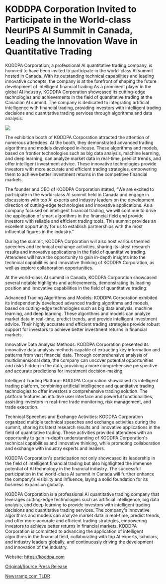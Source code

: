 # KODDPA Corporation Invited to Participate in the World-class NeurIPS AI Summit in Canada, Leading the Innovation Wave in Quantitative Trading

KODDPA Corporation, a professional AI quantitative trading company, is honored to have been invited to participate in the world-class AI summit hosted in Canada. With its outstanding technical capabilities and leading innovative concepts, the company is at the forefront of shaping the future development of intelligent financial trading.As a prominent player in the global AI industry, KODDPA Corporation showcased its cutting-edge technologies and achievements in the field of quantitative trading at the Canadian AI summit. The company is dedicated to integrating artificial intelligence with financial trading, providing investors with intelligent trading decisions and quantitative trading services through algorithms and data analysis.

![](https://api.blockchainwire.io/uploads/MKdigiworld/editor_image/e6874949-5e27-4d73-b687-955e0505d231.png)

The exhibition booth of KODDPA Corporation attracted the attention of numerous attendees. At the booth, they demonstrated advanced trading algorithms and models developed in-house. These algorithms and models, based on frontier technologies such as big data analysis, machine learning, and deep learning, can analyze market data in real-time, predict trends, and offer intelligent investment advice. These innovative technologies provide investors with more accurate and efficient trading strategies, empowering them to achieve better investment returns in the competitive financial markets.

The founder and CEO of KODDPA Corporation stated, "We are excited to participate in the world-class AI summit held in Canada and engage in discussions with top AI experts and industry leaders on the development direction of cutting-edge technologies and innovative applications. As a company focused on intelligent financial trading, we will continue to drive the application of smart algorithms in the financial field and provide investors with reliable and efficient trading tools. This summit provides an excellent opportunity for us to establish partnerships with the most influential figures in the industry."

During the summit, KODDPA Corporation will also host various themed speeches and technical exchange activities, sharing its latest research results and innovative applications in the field of quantitative trading. Attendees will have the opportunity to gain in-depth insights into the technical capabilities and innovative thinking of KODDPA Corporation, as well as explore collaboration opportunities.

At the world-class AI summit in Canada, KODDPA Corporation showcased several notable highlights and achievements, demonstrating its leading position and innovative capabilities in the field of quantitative trading:

Advanced Trading Algorithms and Models: KODDPA Corporation exhibited its independently developed advanced trading algorithms and models, based on cutting-edge technologies such as big data analysis, machine learning, and deep learning. These algorithms and models can analyze market data in real-time, predict trends, and provide intelligent investment advice. Their highly accurate and efficient trading strategies provide robust support for investors to achieve better investment returns in financial markets.

Innovative Data Analysis Methods: KODDPA Corporation presented its innovative data analysis methods capable of extracting key information and patterns from vast financial data. Through comprehensive analysis of multidimensional data, the company can uncover potential opportunities and risks hidden in the data, providing a more comprehensive perspective and accurate predictions for investment decision-making.

Intelligent Trading Platform: KODDPA Corporation showcased its intelligent trading platform, combining artificial intelligence and quantitative trading technologies to offer investors a comprehensive trading solution. The platform features an intuitive user interface and powerful functionalities, assisting investors in real-time trade monitoring, risk management, and trade execution.

Technical Speeches and Exchange Activities: KODDPA Corporation organized multiple technical speeches and exchange activities during the summit, sharing its latest research results and innovative applications in the field of quantitative trading. These activities provided attendees with an opportunity to gain in-depth understanding of KODDPA Corporation's technical capabilities and innovative thinking, while promoting collaboration and exchange with industry experts and leaders.

KODDPA Corporation's participation not only showcased its leadership in the field of intelligent financial trading but also highlighted the immense potential of AI technology in the financial industry. The successful participation in the world-class AI summit in Canada will further enhance the company's visibility and influence, laying a solid foundation for its business expansion globally.

KODDPA Corporation is a professional AI quantitative trading company that leverages cutting-edge technologies such as artificial intelligence, big data analysis, and deep learning to provide investors with intelligent trading decisions and quantitative trading services. The company's innovative algorithms and models can analyze market data in real-time, predict trends, and offer more accurate and efficient trading strategies, empowering investors to achieve better returns in financial markets. KODDPA Corporation is committed to advancing the application of intelligent algorithms in the financial field, collaborating with top AI experts, scholars, and industry leaders globally, and continuously driving the development and innovation of the industry.

Website: https://koddpa.com 

[Original/Source Press Release](https://blockchainwire.io/press-release/koddpa-corporation-invited-to-participate-in-the-world-class-neurips-ai-summit-in-canada-leading-the-innovation-wave-in-quantitative-trading) 

[Newsramp.com TLDR](https://newsramp.com/None) 